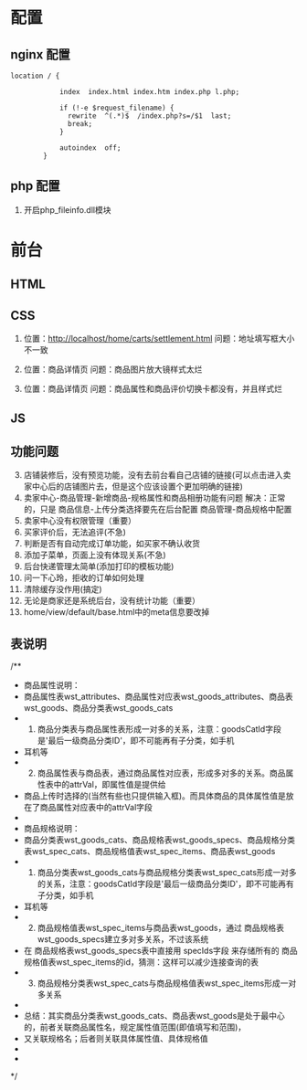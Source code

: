 ﻿# 配置

## nginx 配置
```
location / {
            
            index  index.html index.htm index.php l.php;
            
            if (!-e $request_filename) {
              rewrite  ^(.*)$  /index.php?s=/$1  last;
              break;
            }
            
            autoindex  off;
        }
```

## php 配置

1. 开启php_fileinfo.dll模块




# 前台

## HTML
## CSS

1. 位置：<http://localhost/home/carts/settlement.html>
问题：地址填写框大小不一致

2. 位置：商品详情页
问题：商品图片放大镜样式太烂

3. 位置：商品详情页
问题：商品属性和商品评价切换卡都没有，并且样式烂


## JS

## 功能问题


3. 店铺装修后，没有预览功能，没有去前台看自己店铺的链接(可以点击进入卖家中心后的店铺图片去，但是这个应该设置个更加明确的链接)
4. 卖家中心-商品管理-新增商品-规格属性和商品相册功能有问题
解决：正常的，只是 商品信息-上传分类选择要先在后台配置 商品管理-商品规格中配置
5. 卖家中心没有权限管理（重要）
7. 买家评价后，无法追评(不急)
8. 判断是否有自动完成订单功能，如买家不确认收货
9. 添加子菜单，页面上没有体现关系(不急)
10. 后台快递管理太简单(添加打印的模板功能)
11. 问一下心玲，拒收的订单如何处理
12. 清除缓存没作用(搞定)
13. 无论是商家还是系统后台，没有统计功能（重要）
14. home/view/default/base.html中的meta信息要改掉

## 表说明

/**
 * 商品属性说明：
 * 商品属性表wst_attributes、商品属性对应表wst_goods_attributes、商品表wst_goods、商品分类表wst_goods_cats
 * 1. 商品分类表与商品属性表形成一对多的关系，注意：goodsCatId字段是'最后一级商品分类ID'，即不可能再有子分类，如手机
 * 耳机等
 * 2. 商品属性表与商品表，通过商品属性对应表，形成多对多的关系。商品属性表中的attrVal，即属性值是提供给
 * 商品上传时选择的(当然有些也只提供输入框)。而具体商品的具体属性值是放在了商品属性对应表中的attrVal字段
 *
 * 商品规格说明：
 * 商品分类表wst_goods_cats、商品规格表wst_goods_specs、商品规格分类表wst_spec_cats、商品规格值表wst_spec_items、商品表wst_goods
 * 1. 商品分类表wst_goods_cats与商品规格分类表wst_spec_cats形成一对多的关系，注意：goodsCatId字段是'最后一级商品分类ID'，即不可能再有子分类，如手机
 * 耳机等
 * 2. 商品规格值表wst_spec_items与商品表wst_goods，通过 商品规格表wst_goods_specs建立多对多关系，不过该系统
 * 在 商品规格表wst_goods_specs表中直接用 specIds字段 来存储所有的 商品规格值表wst_spec_items的id，猜测：这样可以减少连接查询的表
 * 3. 商品规格分类表wst_spec_cats与商品规格值表wst_spec_items形成一对多关系
 *
 * 总结：其实商品分类表wst_goods_cats、商品表wst_goods是处于最中心的，前者关联商品属性名，规定属性值范围(即值填写和范围)，
 * 又关联规格名；后者则关联具体属性值、具体规格值
 * 
 * 
 */
